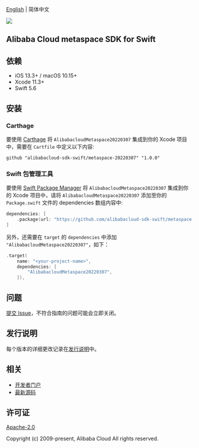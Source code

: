 [English](README.md) | 简体中文

![](https://aliyunsdk-pages.alicdn.com/icons/AlibabaCloud.svg)

## Alibaba Cloud metaspace SDK for Swift

## 依赖

- iOS 13.3+ / macOS 10.15+
- Xcode 11.3+
- Swift 5.6

## 安装

### Carthage

要使用 [Carthage](https://github.com/Carthage/Carthage) 将 `AlibabacloudMetaspace20220307` 集成到你的 Xcode 项目中，需要在 `Cartfile` 中定义以下内容:

```ogdl
github "alibabacloud-sdk-swift/metaspace-20220307" "1.0.0"
```

### Swift 包管理工具

要使用 [Swift Package Manager](https://swift.org/package-manager/) 将 `AlibabacloudMetaspace20220307` 集成到你的 Xcode 项目中，请将 `AlibabacloudMetaspace20220307` 添加至你的 `Package.swift` 文件的 dependencies 数组内容中:

```swift
dependencies: [
    .package(url: "https://github.com/alibabacloud-sdk-swift/metaspace-20220307.git", from: "1.0.0")
]
```

另外，还需要在 `target` 的 `dependencies` 中添加 `"AlibabacloudMetaspace20220307"`，如下：

```swift
.target(
    name: "<your-project-name>",
    dependencies: [
        "AlibabacloudMetaspace20220307",
    ]),
```

## 问题

[提交 Issue](https://github.com/alibabacloud-sdk-swift/metaspace-20220307/issues/new)，不符合指南的问题可能会立即关闭。

## 发行说明

每个版本的详细更改记录在[发行说明](./ChangeLog.txt)中。

## 相关

* [开发者门户](https://next.api.aliyun.com/home)
* [最新源码](https://github.com/alibabacloud-sdk-swift/metaspace-20220307)

## 许可证

[Apache-2.0](http://www.apache.org/licenses/LICENSE-2.0)

Copyright (c) 2009-present, Alibaba Cloud All rights reserved.

